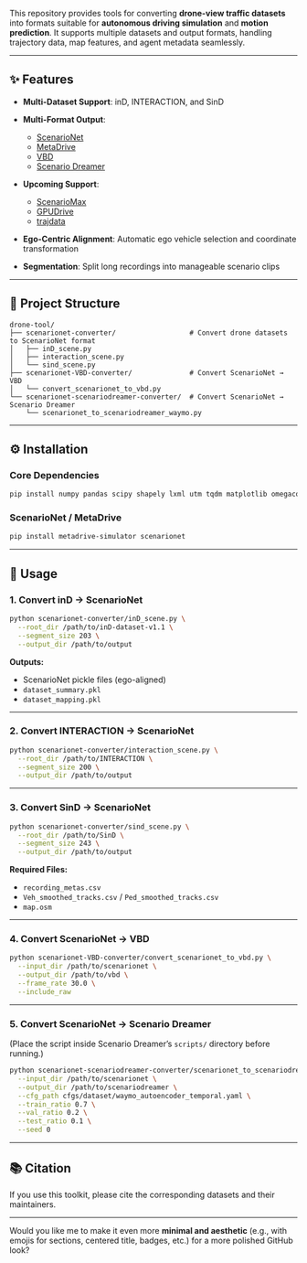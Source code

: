 This repository provides tools for converting **drone-view traffic datasets** into formats suitable for **autonomous driving simulation** and **motion prediction**.
It supports multiple datasets and output formats, handling trajectory data, map features, and agent metadata seamlessly.

---

## ✨ Features

* **Multi-Dataset Support**: inD, INTERACTION, and SinD

* **Multi-Format Output**:

  * [ScenarioNet](https://github.com/metadriverse/scenarionet)
  * [MetaDrive](https://github.com/metadriverse/metadrive)
  * [VBD](https://github.com/SafeRoboticsLab/VBD)
  * [Scenario Dreamer](https://github.com/princeton-computational-imaging/scenario-dreamer)

* **Upcoming Support**:

  * [ScenarioMax](https://github.com/valeoai/V-Max/tree/main/vmax)
  * [GPUDrive](https://github.com/Emerge-Lab/gpudrive)
  * [trajdata](https://github.com/NVlabs/trajdata)

* **Ego-Centric Alignment**: Automatic ego vehicle selection and coordinate transformation

* **Segmentation**: Split long recordings into manageable scenario clips

---

## 📂 Project Structure

```
drone-tool/
├── scenarionet-converter/                  # Convert drone datasets to ScenarioNet format
│   ├── inD_scene.py
│   ├── interaction_scene.py
│   └── sind_scene.py
├── scenarionet-VBD-converter/              # Convert ScenarioNet → VBD
│   └── convert_scenarionet_to_vbd.py
└── scenarionet-scenariodreamer-converter/  # Convert ScenarioNet → Scenario Dreamer
    └── scenarionet_to_scenariodreamer_waymo.py
```

---

## ⚙️ Installation

### Core Dependencies

```bash
pip install numpy pandas scipy shapely lxml utm tqdm matplotlib omegaconf
```

### ScenarioNet / MetaDrive

```bash
pip install metadrive-simulator scenarionet
```

---

## 🚀 Usage

### 1. Convert inD → ScenarioNet

```bash
python scenarionet-converter/inD_scene.py \
  --root_dir /path/to/inD-dataset-v1.1 \
  --segment_size 203 \
  --output_dir /path/to/output
```

**Outputs:**

* ScenarioNet pickle files (ego-aligned)
* `dataset_summary.pkl`
* `dataset_mapping.pkl`

---

### 2. Convert INTERACTION → ScenarioNet

```bash
python scenarionet-converter/interaction_scene.py \
  --root_dir /path/to/INTERACTION \
  --segment_size 200 \
  --output_dir /path/to/output
```

---

### 3. Convert SinD → ScenarioNet

```bash
python scenarionet-converter/sind_scene.py \
  --root_dir /path/to/SinD \
  --segment_size 243 \
  --output_dir /path/to/output
```

**Required Files:**

* `recording_metas.csv`
* `Veh_smoothed_tracks.csv` / `Ped_smoothed_tracks.csv`
* `map.osm`

---

### 4. Convert ScenarioNet → VBD

```bash
python scenarionet-VBD-converter/convert_scenarionet_to_vbd.py \
  --input_dir /path/to/scenarionet \
  --output_dir /path/to/vbd \
  --frame_rate 30.0 \
  --include_raw
```

---

### 5. Convert ScenarioNet → Scenario Dreamer

(Place the script inside Scenario Dreamer’s `scripts/` directory before running.)

```bash
python scenarionet-scenariodreamer-converter/scenarionet_to_scenariodreamer_waymo.py \
  --input_dir /path/to/scenarionet \
  --output_dir /path/to/scenariodreamer \
  --cfg_path cfgs/dataset/waymo_autoencoder_temporal.yaml \
  --train_ratio 0.7 \
  --val_ratio 0.2 \
  --test_ratio 0.1 \
  --seed 0
```

---

## 📚 Citation

If you use this toolkit, please cite the corresponding datasets and their maintainers.

---

Would you like me to make it even more **minimal and aesthetic** (e.g., with emojis for sections, centered title, badges, etc.) for a more polished GitHub look?

